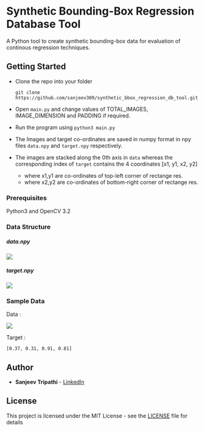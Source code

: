 # Synthetic Bounding-Box Regression Database Tool

A Python tool to create synthetic bounding-box data for evaluation of continous regression techniques.

## Getting Started

- Clone the repo into your folder

    `git clone https://github.com/sanjeev309/synthetic_bbox_regression_db_tool.git`

- Open `main.py` and change values of TOTAL_IMAGES, IMAGE_DIMENSION and PADDING if required.
- Run the program using `python3 main.py`

- The Images and target co-ordinates are saved in numpy format in npy files `data.npy` and `target.npy` respectively.
- The images are stacked along the 0th axis in `data` whereas the corresponding index of `target` contains the 4 coordinates [x1, y1, x2, y2]

    - where x1,y1 are co-ordinates of top-left corner of rectange res.
    - where x2,y2 are co-ordinates of bottom-right corner of rectange res.


### Prerequisites

Python3 and OpenCV 3.2

### Data Structure

##### data.npy

![](https://imgur.com/7VK5Fff.jpg)

##### target.npy

![](https://imgur.com/yEVoafQ.jpg)

### Sample Data

Data :

![](https://imgur.com/aY3zw9G.jpg)

Target :

`[0.37, 0.31, 0.91, 0.81]`

## Author

* **Sanjeev Tripathi** - [LinkedIn](https://www.linkedin.com/in/sanjeev309/)


## License

This project is licensed under the MIT License - see the [LICENSE](https://github.com/sanjeev309/synthetic_bbox_regression_db_tool.git/blob/master/LICENSE.md) file for details